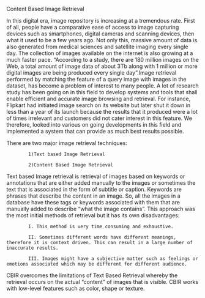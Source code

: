 Content Based Image Retrieval



In this digital era, image repository is increasing at a tremendous rate. First of all, people have a comparative ease of access to image capturing devices such as smartphones, digital cameras and scanning devices, then what it used to be a few years ago. Not only this, massive amount of data is also generated from medical sciences and satellite imaging every single day. The collection of images available on the internet is also growing at a much faster pace. “According to a study, there are 180 million images on the Web, a total amount of image data of about 3Tb along with 1 million or more digital images are being produced every single day”.Image retrieval performed by matching the feature of a query image with images in the dataset, has become a problem of interest to many people. A lot of research study has been going on in this field to develop systems and tools that shall enable efficient and accurate image browsing and retrieval. For instance, Flipkart had initiated image search on its website but later shut it down in less than a year of its launch because the results that it produced were a lot of times irrelevant and customers did not cater interest in this feature. We therefore, looked into various on going developments in this field and implemented a system that can provide as much best results possible. 

There are two major image retrieval techniques: 

			1)Text based Image Retrieval 

			2)Content Based Image Retrieval 

Text based Image retrieval is retrieval of images based on keywords or annotations that are either added manually to the images or sometimes the text that is associated in the form of subtitle or caption. Keywords are phrases that describe the content in an image. So, all the images in a database have these tags or keywords associated with them that are manually added to describe “what the image contains”. This approach was the most initial methods of retrieval but it has its own disadvantages:

			I. This method is very time consuming and exhaustive.

			II. Sometimes different words have different meanings, therefore it is context driven. This can result in a large number of inaccurate results.

			III. Images might have a subjective matter such as feelings or emotions associated which may be different for different audience. 

CBIR overcomes the limitations of Text Based Retrieval whereby the retrieval occurs on the actual “content” of images that is visible. CBIR works with low-level features such as color, shape or texture. 
